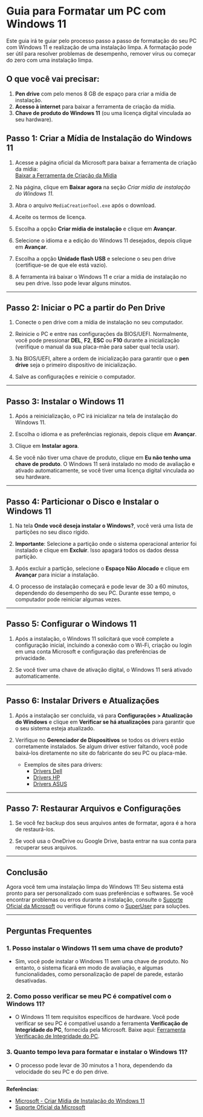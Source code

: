 # Guia para Formatar um PC com Windows 11

Este guia irá te guiar pelo processo passo a passo de formatação do seu PC com Windows 11 e realização de uma instalação limpa. A formatação pode ser útil para resolver problemas de desempenho, remover vírus ou começar do zero com uma instalação limpa.

## **O que você vai precisar:**

1. **Pen drive** com pelo menos 8 GB de espaço para criar a mídia de instalação.
2. **Acesso à internet** para baixar a ferramenta de criação da mídia.
3. **Chave de produto do Windows 11** (ou uma licença digital vinculada ao seu hardware).

## **Passo 1: Criar a Mídia de Instalação do Windows 11**

1. Acesse a página oficial da Microsoft para baixar a ferramenta de criação da mídia:  
   [Baixar a Ferramenta de Criação da Mídia](https://www.microsoft.com/pt-br/software-download/windows11)
   
2. Na página, clique em **Baixar agora** na seção *Criar mídia de instalação do Windows 11*.

3. Abra o arquivo `MediaCreationTool.exe` após o download.

4. Aceite os termos de licença.

5. Escolha a opção **Criar mídia de instalação** e clique em **Avançar**.

6. Selecione o idioma e a edição do Windows 11 desejados, depois clique em **Avançar**.

7. Escolha a opção **Unidade flash USB** e selecione o seu pen drive (certifique-se de que ele está vazio).

8. A ferramenta irá baixar o Windows 11 e criar a mídia de instalação no seu pen drive. Isso pode levar alguns minutos.

---

## **Passo 2: Iniciar o PC a partir do Pen Drive**

1. Conecte o pen drive com a mídia de instalação no seu computador.

2. Reinicie o PC e entre nas configurações da BIOS/UEFI. Normalmente, você pode pressionar **DEL**, **F2**, **ESC** ou **F10** durante a inicialização (verifique o manual da sua placa-mãe para saber qual tecla usar).

3. Na BIOS/UEFI, altere a ordem de inicialização para garantir que o **pen drive** seja o primeiro dispositivo de inicialização.

4. Salve as configurações e reinicie o computador.

---

## **Passo 3: Instalar o Windows 11**

1. Após a reinicialização, o PC irá inicializar na tela de instalação do Windows 11.

2. Escolha o idioma e as preferências regionais, depois clique em **Avançar**.

3. Clique em **Instalar agora**.

4. Se você não tiver uma chave de produto, clique em **Eu não tenho uma chave de produto**. O Windows 11 será instalado no modo de avaliação e ativado automaticamente, se você tiver uma licença digital vinculada ao seu hardware.

---

## **Passo 4: Particionar o Disco e Instalar o Windows 11**

1. Na tela **Onde você deseja instalar o Windows?**, você verá uma lista de partições no seu disco rígido.

2. **Importante**: Selecione a partição onde o sistema operacional anterior foi instalado e clique em **Excluir**. Isso apagará todos os dados dessa partição.

3. Após excluir a partição, selecione o **Espaço Não Alocado** e clique em **Avançar** para iniciar a instalação.

4. O processo de instalação começará e pode levar de 30 a 60 minutos, dependendo do desempenho do seu PC. Durante esse tempo, o computador pode reiniciar algumas vezes.

---

## **Passo 5: Configurar o Windows 11**

1. Após a instalação, o Windows 11 solicitará que você complete a configuração inicial, incluindo a conexão com o Wi-Fi, criação ou login em uma conta Microsoft e configuração das preferências de privacidade.

2. Se você tiver uma chave de ativação digital, o Windows 11 será ativado automaticamente.

---

## **Passo 6: Instalar Drivers e Atualizações**

1. Após a instalação ser concluída, vá para **Configurações > Atualização do Windows** e clique em **Verificar se há atualizações** para garantir que o seu sistema esteja atualizado.

2. Verifique no **Gerenciador de Dispositivos** se todos os drivers estão corretamente instalados. Se algum driver estiver faltando, você pode baixá-los diretamente no site do fabricante do seu PC ou placa-mãe.

   - Exemplos de sites para drivers:
     - [Drivers Dell](https://www.dell.com/support/home/pt-br)
     - [Drivers HP](https://support.hp.com/br-pt/drivers)
     - [Drivers ASUS](https://www.asus.com/br/support/)

---

## **Passo 7: Restaurar Arquivos e Configurações**

1. Se você fez backup dos seus arquivos antes de formatar, agora é a hora de restaurá-los.

2. Se você usa o OneDrive ou Google Drive, basta entrar na sua conta para recuperar seus arquivos.

---

## **Conclusão**

Agora você tem uma instalação limpa do Windows 11! Seu sistema está pronto para ser personalizado com suas preferências e softwares. Se você encontrar problemas ou erros durante a instalação, consulte o [Suporte Oficial da Microsoft](https://support.microsoft.com/pt-br) ou verifique fóruns como o [SuperUser](https://superuser.com/) para soluções.

---

## **Perguntas Frequentes**

### 1. **Posso instalar o Windows 11 sem uma chave de produto?**
   - Sim, você pode instalar o Windows 11 sem uma chave de produto. No entanto, o sistema ficará em modo de avaliação, e algumas funcionalidades, como personalização de papel de parede, estarão desativadas.

### 2. **Como posso verificar se meu PC é compatível com o Windows 11?**
   - O Windows 11 tem requisitos específicos de hardware. Você pode verificar se seu PC é compatível usando a ferramenta **Verificação de Integridade do PC**, fornecida pela Microsoft. Baixe aqui: [Ferramenta Verificação de Integridade do PC](https://aka.ms/GetPCHealthCheckApp).

### 3. **Quanto tempo leva para formatar e instalar o Windows 11?**
   - O processo pode levar de 30 minutos a 1 hora, dependendo da velocidade do seu PC e do pen drive.

---

**Referências**:
- [Microsoft - Criar Mídia de Instalação do Windows 11](https://www.microsoft.com/pt-br/software-download/windows11)
- [Suporte Oficial da Microsoft](https://support.microsoft.com/pt-br)
